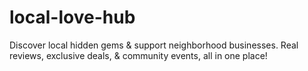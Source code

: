 # local-love-hub
Discover local hidden gems &amp; support neighborhood businesses. Real reviews, exclusive deals, &amp; community events, all in one place!
